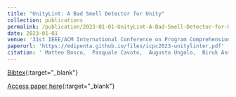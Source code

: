 ```yaml
---
title: "UnityLint: A Bad Smell Detector for Unity"
collection: publications
permalink: /publication/2023-01-01-UnityLint-A-Bad-Smell-Detector-for-Unity
date: 2023-01-01
venue: '31st IEEE/ACM International Conference on Program Comprehension, ICPC 2023, Melbourne, Australia, May 15-16, 2023'
paperurl: 'https://mdipenta.github.io/files/icpc2023-unitylinter.pdf'
citation: ' Matteo Bosco,  Pasquale Cavoto,  Augusto Ungolo,  Biruk Asmare Muse,  Foutse Khomh,  Vittoria Nardone,  Massimiliano Di Penta, &quot;UnityLint: A Bad Smell Detector for Unity.&quot; 31st IEEE/ACM International Conference on Program Comprehension, ICPC 2023, Melbourne, Australia, May 15-16, 2023, 2023.'
---
```

[Bibtex](https://dblp.org/rec/conf/iwpc/BoscoCUMKNP23.bib){:target="_blank"}

[Access paper here](https://mdipenta.github.io/files/icpc2023-unitylinter.pdf){:target="_blank"}
